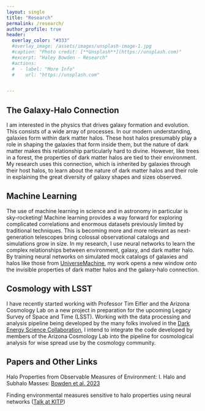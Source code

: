 ```yaml
---
layout: single
title: "Research"
permalink: /research/
author_profile: true
header:
  overlay_color: "#333"
  #overlay_image: /assets/images/unsplash-image-1.jpg
  #caption: "Photo credit: [**Unsplash**](https://unsplash.com)"
  #excerpt: "Haley Bowden - Research"
  #actions:
  #  - label: "More Info"
  #    url: "https://unsplash.com"


---
```


## The Galaxy-Halo Connection

I am interested in the physics that drives galaxy formation and evolution. This consists of a wide array of processes. In our modern understanding, galaxies form within dark matter halos. These host halos presumably play a role in shaping the galaxies that form inside them, but the nature of dark matter makes this relationship particularly hard to divine. However, like trees in a forest, the properties of dark matter halos are tied to their environment. My research uses this connection, which is inherited by galaxies through their host halos, to learn about the nature of dark matter halos and their role in explaining the great diversity of galaxy shapes and sizes observed.



## Machine Learning

The use of machine learning in science and in astronomy in particular is sky-rocketing! Machine learning provides a way forward for exploring complicated correlations and enormous datasets previously limited by traditional techniques. This is becoming more and more relevant as next-generation telescopes bring colossal observational catalogs and simulations grow in size. In my research, I use neural networks to learn the complex relationships between environment, galaxy, and dark matter halo. By training neural networks on simulated mock catalogs of galaxies and halos like those from [UniverseMachine](https://arxiv.org/abs/1806.07893), my work opens a new window onto the invisible properties of dark matter halos and the galaxy-halo connection.



## Cosmology with LSST

I have recently started working with Professor Tim Eifler and the Arizona Cosmology Lab on a new project in preparation for the upcoming Legacy Survey of Space and Time (LSST). Working with the data processing and analysis pipeline being developed by the many folks involved in the [Dark Energy Science Collaboration](https://lsstdesc.org/), I intend to integrate the code developed by members of the Arizona Cosmology Lab into the pipeline for cosmological analysis for wise spread use by the cosmology community.



## Papers and Other Links

Halo Properties from Observable Measures of Environment: I. Halo and Subhalo Masses: [Bowden et al. 2023](https://astro.theoj.org/article/88996-halo-properties-from-observable-measures-of-environment-i-halo-and-subhalo-masses)

Finding environmental measures sensitive to halo properties using neural networks ([Talk at KITP](https://youtu.be/FfkyKTMVvx0))
